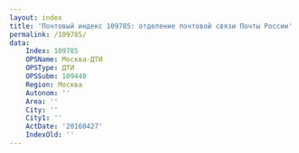 ```yaml
---
layout: index
title: 'Почтовый индекс 109785: отделение почтовой связи Почты России'
permalink: /109785/
data:
    Index: 109785
    OPSName: Москва-ДТИ
    OPSType: ДТИ
    OPSSubm: 109440
    Region: Москва
    Autonom: ''
    Area: ''
    City: ''
    City1: ''
    ActDate: '20160427'
    IndexOld: ''
---
```

